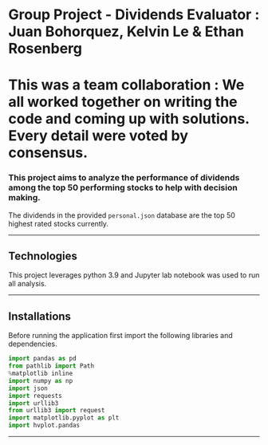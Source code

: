 # Group Project - Dividends Evaluator : Juan Bohorquez, Kelvin Le & Ethan Rosenberg

# This was a team collaboration :  We all worked together on writing the code and coming up with solutions.  Every detail were voted by consensus.

### This project aims to analyze the performance of dividends among the top 50 performing stocks to help with decision making.

The dividends in the provided `personal.json` database are the top 50 highest rated stocks currently.

---

## Technologies

This project leverages python 3.9 and Jupyter lab notebook was used to run all analysis.

---

## Installations

Before running the application first import the following libraries and dependencies.

```python
import pandas as pd
from pathlib import Path
%matplotlib inline
import numpy as np
import json 
import requests
import urllib3
from urllib3 import request
import matplotlib.pyplot as plt
import hvplot.pandas
```

---
